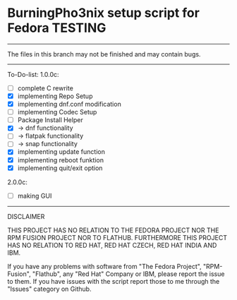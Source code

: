 # BurningPho3nix setup script for Fedora TESTING

_______________________________________________________

The files in this branch may not be finished and may contain bugs.

_______________________________________________________

To-Do-list:
1.0.0c:
- [ ] complete C rewrite
- [x] implementing Repo Setup
- [x] implementing dnf.conf modification
- [ ] implementing Codec Setup
- [ ] Package Install Helper
- [x] -> dnf functionality
- [ ] -> flatpak functionality
- [ ] -> snap functionality
- [x] implementing update function
- [x] implementing reboot funktion
- [x] implementing quit/exit option

2.0.0c:
- [ ] making GUI

_______________________________________________________
DISCLAIMER

THIS PROJECT HAS NO RELATION TO THE FEDORA PROJECT NOR THE RPM FUSION PROJECT NOR TO FLATHUB.
FURTHERMORE THIS PROJECT HAS NO RELATION TO RED HAT, RED HAT CZECH, RED HAT INDIA AND IBM.

If you have any problems with software from "The Fedora Project", "RPM-Fusion", "Flathub", any "Red Hat" Company or IBM,
please report the issue to them.
If you have issues with the script report those to me through the "Issues" category on Github.
